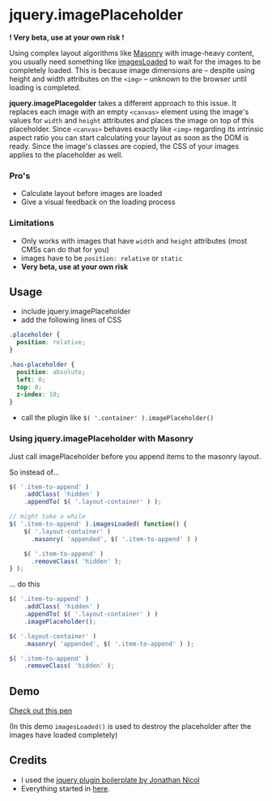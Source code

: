 # jquery.imagePlaceholder

**! Very beta, use at your own risk !**

Using complex layout algorithms like [Masonry](http://masonry.desandro.com/) with image-heavy content, you usually need something like [imagesLoaded](http://masonry.desandro.com/appendix.html#imagesloaded) to wait for the images to be completely loaded. This is because  image dimensions are – despite using height and width attributes on the `<img>`  – unknown to the browser until loading is completed.

**jquery.imagePlacegolder** takes a different approach to this issue. It replaces each image with an empty `<canvas>` element using the image's values for `width` and `height` attributes and places the image on top of this placeholder. Since `<canvas>` behaves exactly like `<img>` regarding its intrinsic aspect ratio you can start calculating your layout as soon as the DOM is ready. Since the image's classes are copied, the CSS of your images applies to the placeholder as well.

### Pro's
+ Calculate layout before images are loaded
+ Give a visual feedback on the loading process

### Limitations
+ Only works with images that have `width` and `height` attributes (most CMSs can do that for you)
+ images have to be `position: relative` or `static` 
+ **Very beta, use at your own risk**

## Usage 
+ include jquery.imagePlaceholder
+ add the following lines of CSS

```css
.placeholder {
  position: relative;
}

.has-placeholder {
  position: absolute;
  left: 0;
  top: 0;
  z-index: 10;
}
```

+ call the plugin like `$( '.container' ).imagePlaceholder()`

### Using jquery.imagePlaceholder with Masonry

Just call imagePlaceholder before you append items to the masonry layout. 

So instead of...

```js
$( '.item-to-append' )
    .addClass( 'hidden' )
    .appendTo( $( '.layout-container' ) );

// might take a while
$( '.item-to-append' ).imagesLoaded( function() {
    $( '.layout-container' )
      .masonry( 'appended', $( '.item-to-append' ) )

    $( '.item-to-append' )
      .removeClass( 'hidden' );    
} );
```

... do this 

```js 
$( '.item-to-append' )
    .addClass( 'hidden' )
    .appendTo( $( '.layout-container' ) )
    .imagePlaceholder();

$( '.layout-container' )
    .masonry( 'appended', $( '.item-to-append' ) );

$( '.item-to-append' )
    .removeClass( 'hidden' );        
```

## Demo 

[Check out this pen](http://codepen.io/superstructure-net/pen/azVjWY/)

(In this demo `imagesLoaded()` is used to destroy the placeholder after the images have loaded completely)

## Credits
+ I used the [jquery plugin boilerplate by Jonathan Nicol](http://jonathannicol.com/blog/2012/05/06/a-jquery-plugin-boilerplate/)
+ Everything started in [here](https://github.com/desandro/imagesloaded/issues/175). 
